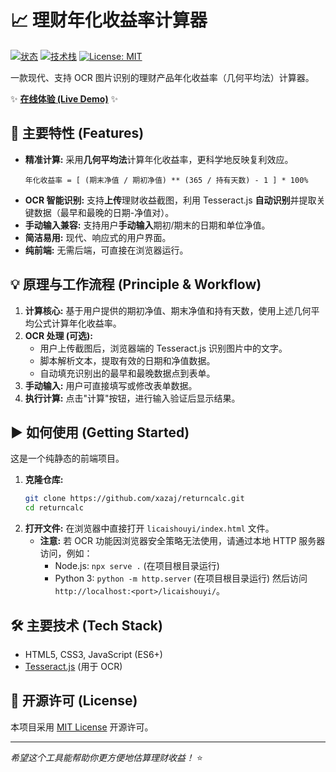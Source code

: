 # 📈 理财年化收益率计算器 

[![状态](https://img.shields.io/badge/状态-活跃-brightgreen)](https://returncalc.pages.dev/)
[![技术栈](https://img.shields.io/badge/技术栈-HTML_CSS_JS_Tesseract.js-blueviolet)](https://developer.mozilla.org/)
[![License: MIT](https://img.shields.io/badge/License-MIT-yellow.svg)](https://opensource.org/licenses/MIT)

一款现代、支持 OCR 图片识别的理财产品年化收益率（几何平均法）计算器。

✨ **[在线体验 (Live Demo)](https://returncalc.pages.dev/)** ✨

<!-- 
建议在此处添加一张计算器界面的截图或 GIF 动图
![计算器截图](screenshot.png) 
-->

## 🚀 主要特性 (Features)

*   **精准计算:** 采用**几何平均法**计算年化收益率，更科学地反映复利效应。
    ```
    年化收益率 = [ (期末净值 / 期初净值) ** (365 / 持有天数) - 1 ] * 100%
    ```
*   **OCR 智能识别:** 支持**上传**理财收益截图，利用 Tesseract.js **自动识别**并提取关键数据（最早和最晚的日期-净值对）。
*   **手动输入兼容:** 支持用户**手动输入**期初/期末的日期和单位净值。
*   **简洁易用:** 现代、响应式的用户界面。
*   **纯前端:** 无需后端，可直接在浏览器运行。

## 💡 原理与工作流程 (Principle & Workflow)

1.  **计算核心:** 基于用户提供的期初净值、期末净值和持有天数，使用上述几何平均公式计算年化收益率。
2.  **OCR 处理 (可选):**
    *   用户上传截图后，浏览器端的 Tesseract.js 识别图片中的文字。
    *   脚本解析文本，提取有效的日期和净值数据。
    *   自动填充识别出的最早和最晚数据点到表单。
3.  **手动输入:** 用户可直接填写或修改表单数据。
4.  **执行计算:** 点击"计算"按钮，进行输入验证后显示结果。

## ▶️ 如何使用 (Getting Started)

这是一个纯静态的前端项目。

1.  **克隆仓库:**
    ```bash
    git clone https://github.com/xazaj/returncalc.git
    cd returncalc
    ```
2.  **打开文件:**
    在浏览器中直接打开 `licaishouyi/index.html` 文件。
    *   **注意:** 若 OCR 功能因浏览器安全策略无法使用，请通过本地 HTTP 服务器访问，例如：
        *   Node.js: `npx serve .` (在项目根目录运行)
        *   Python 3: `python -m http.server` (在项目根目录运行)
        然后访问 `http://localhost:<port>/licaishouyi/`。

## 🛠️ 主要技术 (Tech Stack)

*   HTML5, CSS3, JavaScript (ES6+)
*   [Tesseract.js](https://github.com/naptha/tesseract.js) (用于 OCR)

## 📄 开源许可 (License)

本项目采用 [MIT License](LICENSE) 开源许可。

---

*希望这个工具能帮助你更方便地估算理财收益！* ⭐
